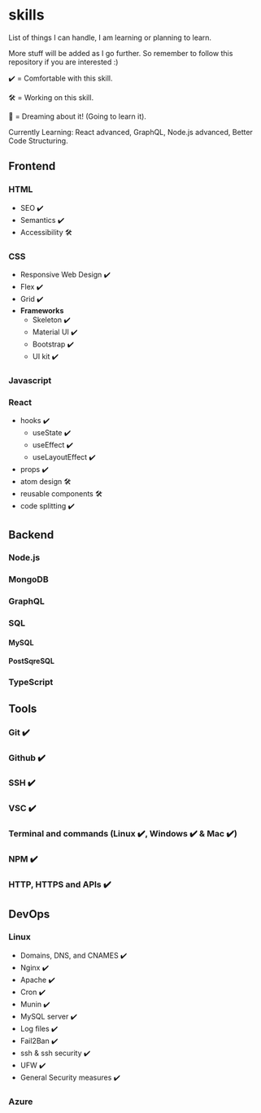 # skills
List of things I can handle, I am learning or planning to learn. 
 
More stuff will be added as I go further. So remember to follow this repository if you are interested :) 
 
 ✔️ = Comfortable with this skill. 
 
 🛠️ = Working on this skill. 
 
 💭 = Dreaming about it! (Going to learn it). 
 
 
Currently Learning: React advanced, GraphQL, Node.js advanced, Better Code Structuring.

## Frontend
### HTML
- SEO ✔️
- Semantics ✔️
- Accessibility 🛠️
### CSS
- Responsive Web Design ✔️
- Flex ✔️
- Grid ✔️
- **Frameworks**
    - Skeleton ✔️ 
    - Material UI ✔️
    - Bootstrap ✔️
    - UI kit ✔️
### Javascript
### React
- hooks ✔️
    - useState ✔️
    - useEffect ✔️
    - useLayoutEffect ✔️
- props ✔️
- atom design 🛠️
- reusable components 🛠️
- code splitting ✔️

## Backend
### Node.js
### MongoDB
### GraphQL
### SQL
#### MySQL
#### PostSqreSQL
### TypeScript
### 

## Tools
### Git ✔️ 
### Github ✔️
### SSH ✔️
### VSC ✔️
### Terminal and commands (Linux ✔️, Windows ✔️ & Mac ✔️)
### NPM ✔️
### HTTP, HTTPS and APIs ✔️


## DevOps
### Linux
- Domains, DNS, and CNAMES ✔️
- Nginx ✔️ 
- Apache ✔️
- Cron ✔️
- Munin ✔️
- MySQL server ✔️
- Log files ✔️
- Fail2Ban ✔️
- ssh & ssh security ✔️
- UFW ✔️
- General Security measures ✔️ 
 
### Azure 
